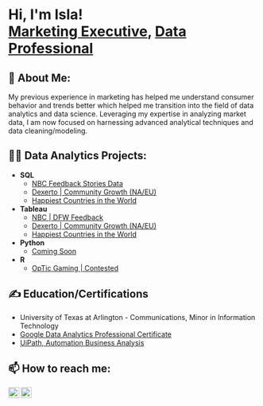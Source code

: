 <h1>Hi, I'm Isla! <br/><a href="https://islaaltamirano.com">Marketing Executive</a>, <a href="https://github.com/islajae">Data Professional</a></h1>

<h2>👩 About Me:</h2>

My previous experience in marketing has helped me understand consumer behavior and trends better which helped me transition into the field of data analytics and data science. Leveraging my expertise in analyzing market data, I am now focused on harnessing advanced analytical techniques and data cleaning/modeling.

<h2>👨‍💻 Data Analytics Projects:</h2>

- <b>SQL</b>
  - [NBC Feedback Stories Data](https://github.com/islajae/SQL.portfolio/blob/82123d1c6ed6fbc3d9d8eb526e345787af8b1cb4/NBC%20Feedback%20Stories%20Data)
  - [Dexerto | Community Growth (NA/EU)](https://github.com/islajae/SQL.portfolio/blob/3e319696bbf492d99c95eac2ca6afb36a06fdcf5/Dexerto%20Community%20Growth)
  - [Happiest Countries in the World](https://github.com/islajae/SQL.portfolio/blob/9c4f517e763c280fa075d921b55254b5c4399035/Happiest%20Countries%20in%20the%20World)
- <b>Tableau</b>
  - [NBC | DFW Feedback](https://github.com/)
  - [Dexerto | Community Growth (NA/EU)](https://github.com/)
  - [Happiest Countries in the World](https://public.tableau.com/views/WorldHappinessSheets_17279001408440/Dashboard1?:language=en-US&:sid=&:redirect=auth&:display_count=n&:origin=viz_share_link)
- <b>Python</b>
  - [Coming Soon](https://github.com/)
- <b>R</b>
  - [OpTic Gaming | Contested](https://github.com/)

<h2>✍️ Education/Certifications</h2>

- University of Texas at Arlington - Communications, Minor in Information Technology
- [Google Data Analytics Professional Certificate](https://coursera.org/share/9f48008d18fcb24e613d84d9ce94d43c)
- [UiPath, Automation Business Analysis](https://www.coursera.org/account/accomplishments/verify/817CGH18KQ6V)


<h2> 📫 How to reach me:</h2>

[<img align="left" alt="Isla Altamirano | Email" width="22px" src="https://cdn.jsdelivr.net/npm/simple-icons@v3/icons/google.svg" />][email]
[<img align="left" alt="Isla Altamirano | LinkedIn" width="22px" src="https://cdn.jsdelivr.net/npm/simple-icons@v3/icons/linkedin.svg" />][linkedin]

[email]:  mailto:isla.altamirano94@gmail.com
[linkedin]: https://www.linkedin.com/in/isla-altamirano-04300b106/
